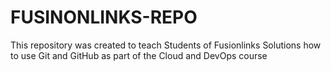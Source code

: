 # FUSINONLINKS-REPO
This repository was created to teach Students of Fusionlinks Solutions how to use Git and GitHub as part of the Cloud and DevOps course
